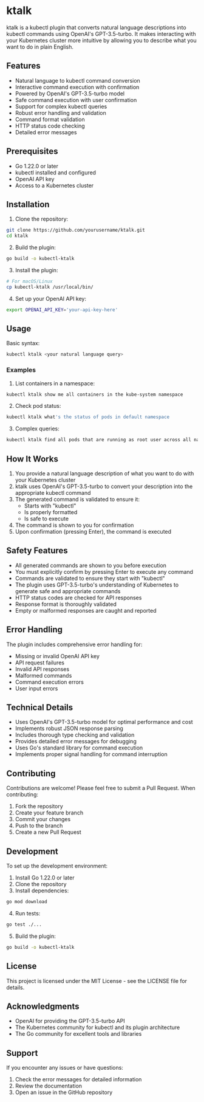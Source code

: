 # ktalk

ktalk is a kubectl plugin that converts natural language descriptions into kubectl commands using OpenAI's GPT-3.5-turbo. It makes interacting with your Kubernetes cluster more intuitive by allowing you to describe what you want to do in plain English.

## Features

- Natural language to kubectl command conversion
- Interactive command execution with confirmation
- Powered by OpenAI's GPT-3.5-turbo model
- Safe command execution with user confirmation
- Support for complex kubectl queries
- Robust error handling and validation
- Command format validation
- HTTP status code checking
- Detailed error messages

## Prerequisites

- Go 1.22.0 or later
- kubectl installed and configured
- OpenAI API key
- Access to a Kubernetes cluster

## Installation

1. Clone the repository:
```bash
git clone https://github.com/yourusername/ktalk.git
cd ktalk
```

2. Build the plugin:
```bash
go build -o kubectl-ktalk
```

3. Install the plugin:
```bash
# For macOS/Linux
cp kubectl-ktalk /usr/local/bin/
```

4. Set up your OpenAI API key:
```bash
export OPENAI_API_KEY='your-api-key-here'
```

## Usage

Basic syntax:
```bash
kubectl ktalk <your natural language query>
```

### Examples

1. List containers in a namespace:
```bash
kubectl ktalk show me all containers in the kube-system namespace
```

2. Check pod status:
```bash
kubectl ktalk what's the status of pods in default namespace
```

3. Complex queries:
```bash
kubectl ktalk find all pods that are running as root user across all namespaces
```

## How It Works

1. You provide a natural language description of what you want to do with your Kubernetes cluster
2. ktalk uses OpenAI's GPT-3.5-turbo to convert your description into the appropriate kubectl command
3. The generated command is validated to ensure it:
   - Starts with "kubectl"
   - Is properly formatted
   - Is safe to execute
4. The command is shown to you for confirmation
5. Upon confirmation (pressing Enter), the command is executed

## Safety Features

- All generated commands are shown to you before execution
- You must explicitly confirm by pressing Enter to execute any command
- Commands are validated to ensure they start with "kubectl"
- The plugin uses GPT-3.5-turbo's understanding of Kubernetes to generate safe and appropriate commands
- HTTP status codes are checked for API responses
- Response format is thoroughly validated
- Empty or malformed responses are caught and reported

## Error Handling

The plugin includes comprehensive error handling for:
- Missing or invalid OpenAI API key
- API request failures
- Invalid API responses
- Malformed commands
- Command execution errors
- User input errors

## Technical Details

- Uses OpenAI's GPT-3.5-turbo model for optimal performance and cost
- Implements robust JSON response parsing
- Includes thorough type checking and validation
- Provides detailed error messages for debugging
- Uses Go's standard library for command execution
- Implements proper signal handling for command interruption

## Contributing

Contributions are welcome! Please feel free to submit a Pull Request. When contributing:

1. Fork the repository
2. Create your feature branch
3. Commit your changes
4. Push to the branch
5. Create a new Pull Request

## Development

To set up the development environment:

1. Install Go 1.22.0 or later
2. Clone the repository
3. Install dependencies:
```bash
go mod download
```
4. Run tests:
```bash
go test ./...
```
5. Build the plugin:
```bash
go build -o kubectl-ktalk
```

## License

This project is licensed under the MIT License - see the LICENSE file for details.

## Acknowledgments

- OpenAI for providing the GPT-3.5-turbo API
- The Kubernetes community for kubectl and its plugin architecture
- The Go community for excellent tools and libraries

## Support

If you encounter any issues or have questions:
1. Check the error messages for detailed information
2. Review the documentation
3. Open an issue in the GitHub repository
